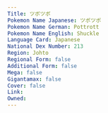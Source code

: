 ```yaml
---
﻿Title: ツボツボ
Pokemon Name Japanese: ツボツボ
Pokemon Name German: Pottrott
Pokemon Name English: Shuckle
Language Card: Japanese
National Dex Number: 213
Region: Johto
Regional Form: false
Additional Form: false
Mega: false
Gigantamax: false
Cover: false
Link: 
Owned: 
---
```


